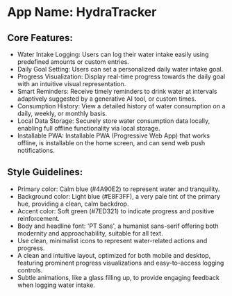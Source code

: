# **App Name**: HydraTracker

## Core Features:

- Water Intake Logging: Users can log their water intake easily using predefined amounts or custom entries.
- Daily Goal Setting: Users can set a personalized daily water intake goal.
- Progress Visualization: Display real-time progress towards the daily goal with an intuitive visual representation.
- Smart Reminders: Receive timely reminders to drink water at intervals adaptively suggested by a generative AI tool, or custom times.
- Consumption History: View a detailed history of water consumption on a daily, weekly, or monthly basis.
- Local Data Storage: Securely store water consumption data locally, enabling full offline functionality via local storage.
- Installable PWA: Installable PWA (Progressive Web App) that works offline, is installable on the home screen, and can send web push notifications.

## Style Guidelines:

- Primary color: Calm blue (#4A90E2) to represent water and tranquility.
- Background color: Light blue (#E8F3FF), a very pale tint of the primary hue, providing a clean, calm backdrop.
- Accent color: Soft green (#7ED321) to indicate progress and positive reinforcement.
- Body and headline font: 'PT Sans', a humanist sans-serif offering both modernity and approachability, suitable for all text.
- Use clean, minimalist icons to represent water-related actions and progress.
- A clean and intuitive layout, optimized for both mobile and desktop, featuring prominent progress visualizations and easy-to-access logging controls.
- Subtle animations, like a glass filling up, to provide engaging feedback when logging water intake.